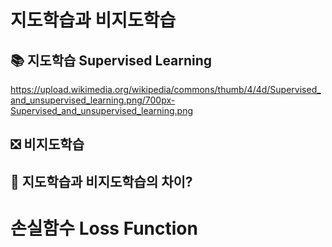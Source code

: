 # 지도학습과 비지도학습
## 📚 지도학습 Supervised Learning
https://upload.wikimedia.org/wikipedia/commons/thumb/4/4d/Supervised_and_unsupervised_learning.png/700px-Supervised_and_unsupervised_learning.png

## ❎ 비지도학습

## 🤔 지도학습과 비지도학습의 차이?


# 손실함수 Loss Function
